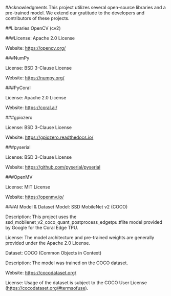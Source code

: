 #Acknowledgments
This project utilizes several open-source libraries and a pre-trained model. We extend our gratitude to the developers and contributors of these projects.

##Libraries
OpenCV (cv2)

###License: Apache 2.0 License

Website: https://opencv.org/

###NumPy

License: BSD 3-Clause License

Website: https://numpy.org/

###PyCoral

License: Apache 2.0 License

Website: https://coral.ai/

###gpiozero

License: BSD 3-Clause License

Website: https://gpiozero.readthedocs.io/

###pyserial

License: BSD 3-Clause License

Website: https://github.com/pyserial/pyserial

###OpenMV

License: MIT License

Website: https://openmv.io/

###AI Model & Dataset
Model: SSD MobileNet v2 (COCO)

Description: This project uses the ssd_mobilenet_v2_coco_quant_postprocess_edgetpu.tflite model provided by Google for the Coral Edge TPU.

License: The model architecture and pre-trained weights are generally provided under the Apache 2.0 License.

Dataset: COCO (Common Objects in Context)

Description: The model was trained on the COCO dataset.

Website: https://cocodataset.org/

License: Usage of the dataset is subject to the COCO User License (https://cocodataset.org/#termsofuse).
